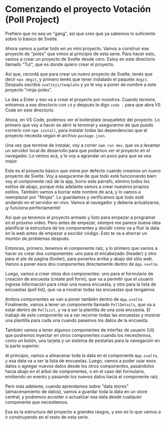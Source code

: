 # Comenzando el proyecto Votación (Poll Project)

Prefiero que no sea un "gang", así que creo que ya sabemos lo suficiente sobre lo básico de Svelte.

Ahora vamos a juntar todo en un mini proyecto. Vamos a construir ese proyecto de "poles" que vimos al principio de esta serie. Para hacer esto, vamos a crear un proyecto de Svelte desde cero. Estoy en este directorio llamado "Tut", que es donde quiero crear el proyecto.

Así que, recordá que para crear un nuevo proyecto de Svelte, tenés que decir `npx degit`, y primero tenés que tener instalado el paquete `degit`. Después escribís `sveltejs/template` y yo le voy a poner de nombre a este proyecto "ninja-poles".

Le das a Enter y eso va a crear el proyecto por nosotros. Cuando termine, entramos a ese directorio con `cd` y después le digo `code .` para que abra VS Code en este directorio.

Ahora, en VS Code, podemos ver el boilerplate (esqueleto) del proyecto. Lo primero que voy a hacer es abrir la terminal y asegurarme de que puedo correrlo con `npm install`, para instalar todas las dependencias que el proyecto necesita según el archivo `package.json`.

Una vez que termine de instalar, voy a correr `npm run dev`, que va a levantar un servidor local de desarrollo para que podamos ver el proyecto en el navegador. Lo vemos acá, y lo voy a agrandar un poco para que se vea mejor.

Este es el proyecto básico que viene por defecto cuando creamos un nuevo proyecto de Svelte. Voy a asegurarme de que todo esté funcionando bien: voy al componente raíz de la app, borro este párrafo, elimino todos los estilos de abajo, porque más adelante vamos a crear nuestros propios estilos. También vamos a borrar este nombre de acá, y lo vamos a reemplazar por "Ninjas". Lo guardamos y verificamos que todo esté andando en el servidor en vivo. Vamos al navegador y debería actualizarse, ¡y funciona perfectamente!

Así que ya tenemos el proyecto armado y listo para empezar a programar en el próximo video. Pero antes de empezar, siempre me parece buena idea planificar la estructura de los componentes y decidir cómo va a fluir la data en la web antes de empezar a escribir código. Esto te va a ahorrar un montón de problemas después.

Entonces, primero, tenemos el componente raíz, y lo primero que vamos a hacer es crear dos componentes: uno para el encabezado (header) y otro para el pie de página (footer), para ponerlos arriba y abajo del sitio web. Vamos a poner esos dos componentes directamente dentro de `App.svelte`.

Luego, vamos a crear otros dos componentes: uno para el formulario de creación de encuesta (create poll form), que va a permitir que el usuario ingrese información para crear una nueva encuesta, y otro para la lista de encuestas (poll list), que va a mostrar todas las encuestas que tengamos.

Ambos componentes se van a poner también dentro de `App.svelte`. Finalmente, vamos a tener un componente llamado `PollDetails`, que va a estar dentro de `PollList`, y va a ser la plantilla de una sola encuesta. El trabajo de este componente va a ser recorrer todas las encuestas y mostrar una plantilla para cada una cuando pasemos los datos de la encuesta.

También vamos a tener algunos componentes de interfaz de usuario (UI) que podremos inyectar en otros componentes cuando los necesitemos, como un botón, una tarjeta y un sistema de pestañas para la navegación en la parte superior.

Al principio, vamos a almacenar toda la data en el componente `App.svelte`, y esa data va a ser la lista de encuestas. Luego, vamos a poder usar esos datos o agregar nuevos datos desde los otros componentes, pasándolos hacia abajo en el árbol de componentes, o en el caso del formulario, emitiendo un evento y pasando los nuevos datos hacia el componente raíz.

Pero más adelante, cuando aprendamos sobre "data stores" (almacenamiento de datos), vamos a guardar toda la data en un store central, y podremos acceder o actualizar esa data desde cualquier componente que necesitemos.

Esa es la estructura del proyecto a grandes rasgos, y eso es lo que vamos a ir construyendo en el resto de esta serie.
